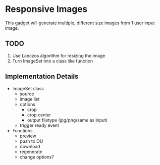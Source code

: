 # Responsive Images

This gadget will generate multiple, different size images from 1 user input image.

## TODO

1. Use Lanczos algorithm for resizing the image
2. Turn ImageSet into a class like function

## Implementation Details

- ImageSet class
    + source
    + image list
    + options
        * crop
        * crop center
        * output filetype (jpg/png/same as input)
    + trigger ready event
- Functions
    + preview
    + push to OU
    + download
    + regenerate
    + change options?